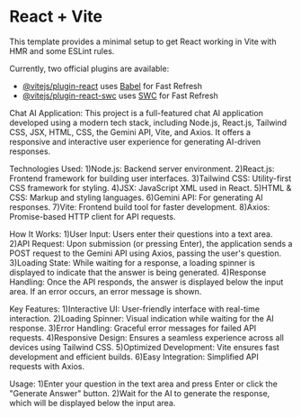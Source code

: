 # React + Vite

This template provides a minimal setup to get React working in Vite with HMR and some ESLint rules.

Currently, two official plugins are available:

- [@vitejs/plugin-react](https://github.com/vitejs/vite-plugin-react/blob/main/packages/plugin-react/README.md) uses [Babel](https://babeljs.io/) for Fast Refresh
- [@vitejs/plugin-react-swc](https://github.com/vitejs/vite-plugin-react-swc) uses [SWC](https://swc.rs/) for Fast Refresh

Chat AI Application:
This project is a full-featured chat AI application developed using a modern tech stack, including Node.js, React.js, Tailwind CSS, JSX, HTML, CSS, the Gemini API, Vite, and Axios. It offers a responsive and interactive user experience for generating AI-driven responses.

Technologies Used:
1)Node.js: Backend server environment.
2)React.js: Frontend framework for building user interfaces.
3)Tailwind CSS: Utility-first CSS framework for styling.
4)JSX: JavaScript XML used in React.
5)HTML & CSS: Markup and styling languages.
6)Gemini API: For generating AI responses.
7)Vite: Frontend build tool for faster development.
8)Axios: Promise-based HTTP client for API requests.

How It Works:
1)User Input: Users enter their questions into a text area.
2)API Request: Upon submission (or pressing Enter), the application sends a POST request to the Gemini API using Axios, passing the user's question.
3)Loading State: While waiting for a response, a loading spinner is displayed to indicate that the answer is being generated.
4)Response Handling: Once the API responds, the answer is displayed below the input area. If an error occurs, an error message is shown.

Key Features:
1)Interactive UI: User-friendly interface with real-time interaction.
2)Loading Spinner: Visual indication while waiting for the AI response.
3)Error Handling: Graceful error messages for failed API requests.
4)Responsive Design: Ensures a seamless experience across all devices using Tailwind CSS.
5)Optimized Development: Vite ensures fast development and efficient builds.
6)Easy Integration: Simplified API requests with Axios.

Usage:
1)Enter your question in the text area and press Enter or click the "Generate Answer" button.
2)Wait for the AI to generate the response, which will be displayed below the input area.
